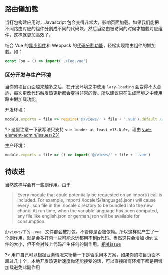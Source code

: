## 路由懒加载
当打包构建应用时，Javascript 包会变得非常大，影响页面加载。如果我们能把不同路由对应的组件分割成不同的代码块，然后当路由被访问的时候才加载对应组件，这样就更加高效了。

结合 Vue 的[异步组件](https://cn.vuejs.org/v2/guide/components.html#异步组件)和 Webpack 的[代码分割功能](https://doc.webpack-china.org/guides/code-splitting)，轻松实现路由组件的懒加载。如：
```js
const Foo = () => import('./Foo.vue')
```

### 区分开发与生产环境
当你的项目页面越来越多之后，在开发环境之中使用 `lazy-loading` 会变得不太合适，每次更改代码触发热更新都会变得非常的慢。所以建议只在生成环境之中使用路由懒加载功能。

开发环境：
```js
module.exports = file => require('@/views/' + file + '.vue').default // vue-loader at least v13.0.0+

```
?> 这里注意一下该写法只支持 `vue-loader at least v13.0.0+`，理由 [vue-element-admin/issues/231](https://github.com/PanJiaChen/vue-element-admin/issues/231)

生产环境：
```js
module.exports = file => () => import('@/views/' + file + '.vue')
```

## 待改进
当然这样写会有一些副作用。由于
> Every module that could potentially be requested on an import() call is included. For example, import(./locale/${language}.json) will cause every .json file in the ./locale directory to be bundled into the new chunk. At run time, when the variable language has been computed, any file like english.json or german.json will be available for consumption.

`@/views/下的 .vue ` 文件都会被打包。不管你是否被依赖。所以这样就产生了一个副作用，就是会多打包一些可能永远都用不到js代码。当然这只会增加 dist 文件的大小，但不会对线上代码产生任何的副作用。[相关issue](https://github.com/PanJiaChen/vue-element-admin/issues/292)

?> 用户自己可以根据业务情况来衡量一下是否采用本方案，如果你的项目页面不超过几十个，本地开发热更新速度你还能接受的话，可以直接所有环境下都是用懒加载避免此副作用